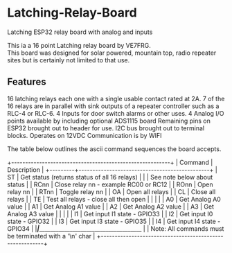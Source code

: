 # Latching-Relay-Board
Latching ESP32 relay board with analog and inputs

This ia a 16 point Latching relay board by VE7FRG.  
This board was designed for solar powered, mountain top, radio repeater
sites but is certainly not limited to that use.

Features
--------
16 latching relays each one with a single usable contact rated at 2A.
   7 of the 16 relays are in parallel with sink outputs of a repeater controller
   such as a RLC-4 or RLC-6.
4  Inputs for door switch alarms or other uses.
4  Analog I/O points available by including optional ADS1115 board
Remaining pins on ESP32 brought out to header for use.
I2C bus brought out to terminal blocks.
Operates on 12VDC
Communication is by WIFI

The table below outlines the ascii command sequences the
board accepts. 

+---------------------------------------------------------+
| Command | Description                                   | 
+---------+-----------------------------------------------+
| ST      | Get status (returns status of all 16 relays)  |
|         | See note below about status                   |
| RCnn    | Close relay nn - example RC00 or RC12         |
| ROnn    | Open relay nn                                 |
| RTnn    | Toggle relay nn                               |
| OA      | Open all relays                               |
| CL      | Close all relays                              |
| TE      | Test all relays - close all then open         |
|         |                                               |
| A0      | Get Analog A0 value                           |
| A1      | Get Analog A1 value                           |
| A2      | Get Analog A2 value                           |
| A3      | Get Analog A3 value                           |
|         |                                               |
| I1      | Get input I1 state - GPIO33                   |
| I2      | Get input I0 state - GPIO32                   |
| I3      | Get input I3 state - GPIO35                   |
| I4      | Get input I4 state - GPIO34                   |
|_________|______________________________________________ |
| Note: All commands must be terminated with a '\n' char  |
+---------------------------------------------------------+
